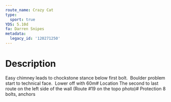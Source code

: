 ```yaml
---
route_name: Crazy Cat
type:
  sport: true
YDS: 5.10d
fa: Darren Snipes
metadata:
  legacy_id: '120271250'
---
```

# Description
Easy chimney leads to chockstone stance below first bolt.  Boulder problem start to technical face.  Lower off with 60m# Location
The second to last route on the left side of the wall (Route #19 on the topo photo)# Protection
8 bolts, anchors